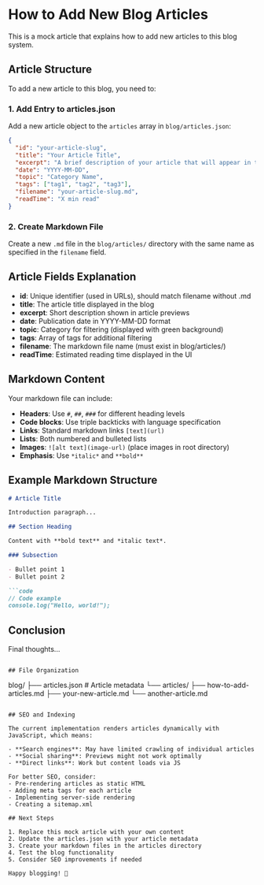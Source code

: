 # How to Add New Blog Articles

This is a mock article that explains how to add new articles to this blog system.

## Article Structure

To add a new article to this blog, you need to:

### 1. Add Entry to articles.json

Add a new article object to the `articles` array in `blog/articles.json`:

```json
{
  "id": "your-article-slug",
  "title": "Your Article Title",
  "excerpt": "A brief description of your article that will appear in the preview.",
  "date": "YYYY-MM-DD",
  "topic": "Category Name",
  "tags": ["tag1", "tag2", "tag3"],
  "filename": "your-article-slug.md",
  "readTime": "X min read"
}
```

### 2. Create Markdown File

Create a new `.md` file in the `blog/articles/` directory with the same name as specified in the `filename` field.

## Article Fields Explanation

- **id**: Unique identifier (used in URLs), should match filename without .md
- **title**: The article title displayed in the blog
- **excerpt**: Short description shown in article previews
- **date**: Publication date in YYYY-MM-DD format
- **topic**: Category for filtering (displayed with green background)
- **tags**: Array of tags for additional filtering
- **filename**: The markdown file name (must exist in blog/articles/)
- **readTime**: Estimated reading time displayed in the UI

## Markdown Content

Your markdown file can include:

- **Headers**: Use `#`, `##`, `###` for different heading levels
- **Code blocks**: Use triple backticks with language specification
- **Links**: Standard markdown links `[text](url)`
- **Lists**: Both numbered and bulleted lists
- **Images**: `![alt text](image-url)` (place images in root directory)
- **Emphasis**: Use `*italic*` and `**bold**`

## Example Markdown Structure

```markdown
# Article Title

Introduction paragraph...

## Section Heading

Content with **bold text** and *italic text*.

### Subsection

- Bullet point 1
- Bullet point 2

```code
// Code example
console.log("Hello, world!");
```

## Conclusion

Final thoughts...
```

## File Organization

```
blog/
├── articles.json          # Article metadata
└── articles/
    ├── how-to-add-articles.md
    ├── your-new-article.md
    └── another-article.md
```

## SEO and Indexing

The current implementation renders articles dynamically with JavaScript, which means:

- **Search engines**: May have limited crawling of individual articles
- **Social sharing**: Previews might not work optimally
- **Direct links**: Work but content loads via JS

For better SEO, consider:
- Pre-rendering articles as static HTML
- Adding meta tags for each article
- Implementing server-side rendering
- Creating a sitemap.xml

## Next Steps

1. Replace this mock article with your own content
2. Update the articles.json with your article metadata
3. Create your markdown files in the articles directory
4. Test the blog functionality
5. Consider SEO improvements if needed

Happy blogging! 🚀
